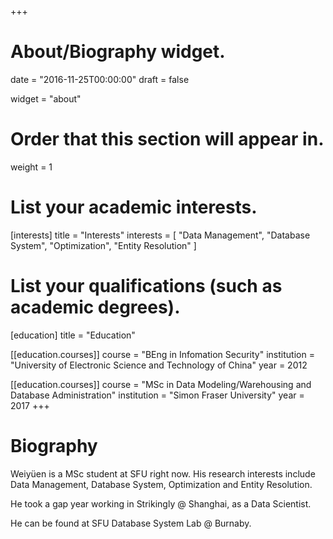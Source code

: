 +++
# About/Biography widget.

date = "2016-11-25T00:00:00"
draft = false

widget = "about"

# Order that this section will appear in.
weight = 1

# List your academic interests.
[interests]
  title = "Interests"
  interests = [
    "Data Management",
    "Database System",
    "Optimization",
    "Entity Resolution"
  ]

# List your qualifications (such as academic degrees).
[education]
  title = "Education"

[[education.courses]]
  course = "BEng in Infomation Security"
  institution = "University of Electronic Science and Technology of China"
  year = 2012
 
[[education.courses]]
  course = "MSc in Data Modeling/Warehousing and Database Administration"
  institution = "Simon Fraser University"
  year = 2017
+++

# Biography

Weiyüen is a MSc student at SFU right now. His research interests include 
Data Management, Database System, Optimization and Entity Resolution.

He took a gap year working in Strikingly @ Shanghai, as a Data Scientist.

He can be found at SFU Database System Lab @ Burnaby.